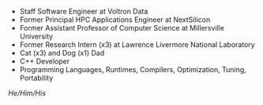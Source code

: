 - Staff Software Engineer at Voltron Data
- Former Principal HPC Applications Engineer at NextSilicon
- Former Assistant Professor of Computer Science at Millersville University
- Former Research Intern (x3) at Lawrence Livermore National Laboratory
- Cat (x3) and Dog (x1) Dad
- C++ Developer
- Programming Languages, Runtimes, Compilers, Optimization, Tuning, Portability

<em>He/Him/His</em>
